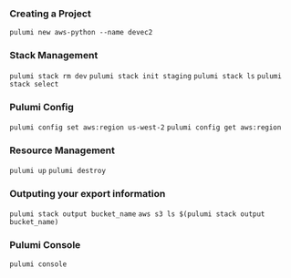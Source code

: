 

### Creating a Project
`pulumi new aws-python --name devec2`

### Stack Management
`pulumi stack rm dev`
`pulumi stack init staging`
`pulumi stack ls`
`pulumi stack select`

### Pulumi Config
`pulumi config set aws:region us-west-2`
`pulumi config get aws:region`

### Resource Management
`pulumi up`
`pulumi destroy`


### Outputing your export information
`pulumi stack output bucket_name`
`aws s3 ls $(pulumi stack output bucket_name)`

### Pulumi Console
`pulumi console`
